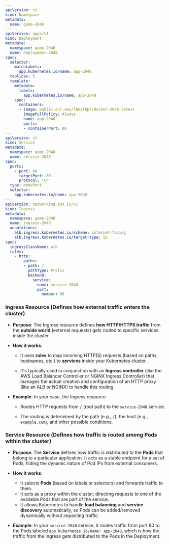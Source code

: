 
```yaml
---
apiVersion: v1
kind: Namespace
metadata:
  name: game-2048
---
apiVersion: apps/v1
kind: Deployment
metadata:
  namespace: game-2048
  name: deployment-2048
spec:
  selector:
    matchLabels:
      app.kubernetes.io/name: app-2048
  replicas: 5
  template:
    metadata:
      labels:
        app.kubernetes.io/name: app-2048
    spec:
      containers:
      - image: public.ecr.aws/l6m2t8p7/docker-2048:latest
        imagePullPolicy: Always
        name: app-2048
        ports:
        - containerPort: 80
---
apiVersion: v1
kind: Service
metadata:
  namespace: game-2048
  name: service-2048
spec:
  ports:
    - port: 80
      targetPort: 80
      protocol: TCP
  type: NodePort
  selector:
    app.kubernetes.io/name: app-2048
---
apiVersion: networking.k8s.io/v1
kind: Ingress
metadata:
  namespace: game-2048
  name: ingress-2048
  annotations:
    alb.ingress.kubernetes.io/scheme: internet-facing
    alb.ingress.kubernetes.io/target-type: ip
spec:
  ingressClassName: alb
  rules:
    - http:
        paths:
        - path: /
          pathType: Prefix
          backend:
            service:
              name: service-2048
              port:
                number: 80

```




### **Ingress Resource** (Defines how external traffic enters the cluster)

- **Purpose**: The Ingress resource defines **how HTTP/HTTPS traffic** from the **outside world** (external requests) gets routed to specific services inside the cluster.
    
- **How it works**:
    
    - It uses **rules** to map incoming HTTP(S) requests (based on paths, hostnames, etc.) to **services** inside your Kubernetes cluster.
        
    - It's typically used in conjunction with an **Ingress controller** (like the AWS Load Balancer Controller or NGINX Ingress Controller) that manages the actual creation and configuration of an HTTP proxy (like an ALB or NGINX) to handle this routing.
        
- **Example**: In your case, the Ingress resource:
    
    - Routes HTTP requests from `/` (root path) to the `service-2048` service.
        
    - The routing is determined by the path (e.g., `/`), the host (e.g., `example.com`), and other possible conditions.
        

### **Service Resource** (Defines how traffic is routed among Pods within the cluster)

- **Purpose**: The **Service** defines how traffic is distributed to the **Pods** that belong to a particular application. It acts as a stable endpoint for a set of Pods, hiding the dynamic nature of Pod IPs from external consumers.
    
- **How it works**:
    
    - It selects **Pods** (based on labels or selectors) and forwards traffic to them.
    - It acts as a proxy within the cluster, directing requests to one of the available Pods that are part of the service.
    - It allows Kubernetes to handle **load balancing** and **service discovery** automatically, so Pods can be added/removed dynamically without impacting traffic.
        
- **Example**: In your `service-2048` service, it routes traffic from port 80 to the Pods labeled `app.kubernetes.io/name: app-2048`, which is how the traffic from the Ingress gets distributed to the Pods in the Deployment.

